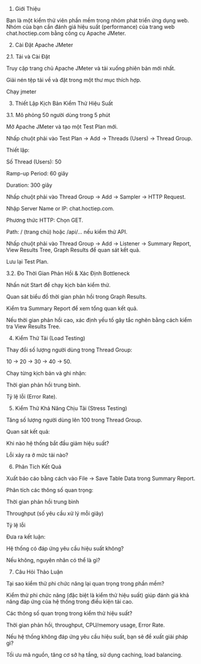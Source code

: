1. Giới Thiệu

Bạn là một kiểm thử viên phần mềm trong nhóm phát triển ứng dụng web. Nhóm của bạn cần đánh giá hiệu suất (performance) của trang web chat.hoctiep.com bằng công cụ Apache JMeter.

2. Cài Đặt Apache JMeter

2.1. Tải và Cài Đặt

Truy cập trang chủ Apache JMeter và tải xuống phiên bản mới nhất.

Giải nén tệp tải về và đặt trong một thư mục thích hợp.

Chạy jmeter

3. Thiết Lập Kịch Bản Kiểm Thử Hiệu Suất

3.1. Mô phỏng 50 người dùng trong 5 phút

Mở Apache JMeter và tạo một Test Plan mới.

Nhấp chuột phải vào Test Plan → Add → Threads (Users) → Thread Group.

Thiết lập:

Số Thread (Users): 50

Ramp-up Period: 60 giây

Duration: 300 giây

Nhấp chuột phải vào Thread Group → Add → Sampler → HTTP Request.

Nhập Server Name or IP: chat.hoctiep.com.

Phương thức HTTP: Chọn GET.

Path: / (trang chủ) hoặc /api/... nếu kiểm thử API.

Nhấp chuột phải vào Thread Group → Add → Listener → Summary Report, View Results Tree, Graph Results để quan sát kết quả.

Lưu lại Test Plan.

3.2. Đo Thời Gian Phản Hồi & Xác Định Bottleneck

Nhấn nút Start để chạy kịch bản kiểm thử.

Quan sát biểu đồ thời gian phản hồi trong Graph Results.

Kiểm tra Summary Report để xem tổng quan kết quả.

Nếu thời gian phản hồi cao, xác định yếu tố gây tắc nghẽn bằng cách kiểm tra View Results Tree.

4. Kiểm Thử Tải (Load Testing)

Thay đổi số lượng người dùng trong Thread Group:

10 → 20 → 30 → 40 → 50.

Chạy từng kịch bản và ghi nhận:

Thời gian phản hồi trung bình.

Tỷ lệ lỗi (Error Rate).

5. Kiểm Thử Khả Năng Chịu Tải (Stress Testing)

Tăng số lượng người dùng lên 100 trong Thread Group.

Quan sát kết quả:

Khi nào hệ thống bắt đầu giảm hiệu suất?

Lỗi xảy ra ở mức tải nào?

6. Phân Tích Kết Quả

Xuất báo cáo bằng cách vào File → Save Table Data trong Summary Report.

Phân tích các thông số quan trọng:

Thời gian phản hồi trung bình

Throughput (số yêu cầu xử lý mỗi giây)

Tỷ lệ lỗi

Đưa ra kết luận:

Hệ thống có đáp ứng yêu cầu hiệu suất không?

Nếu không, nguyên nhân có thể là gì?

7. Câu Hỏi Thảo Luận

Tại sao kiểm thử phi chức năng lại quan trọng trong phần mềm?

Kiểm thử phi chức năng (đặc biệt là kiểm thử hiệu suất) giúp đánh giá khả năng đáp ứng của hệ thống trong điều kiện tải cao.

Các thông số quan trọng trong kiểm thử hiệu suất?

Thời gian phản hồi, throughput, CPU/memory usage, Error Rate.

Nếu hệ thống không đáp ứng yêu cầu hiệu suất, bạn sẽ đề xuất giải pháp gì?

Tối ưu mã nguồn, tăng cơ sở hạ tầng, sử dụng caching, load balancing.
